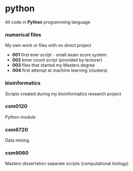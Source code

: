 # python

All code in **Python** programming language

### numerical files
My own work or files with no direct project

* **001** first ever script - small exam score system
* **002** kmer count script (provided by lecturer)
* **003** files that started my Masters degree
* **004** first attempt at machine learning (clusters)

### bioinformatics
Scripts created during my bioinformatics research project

### csm0120
Python module

### csm6720
Data mining

### csm9060
Masters dissertation separate scripts (computational biology)
